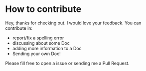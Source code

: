 # How to contribute

Hey, thanks for checking out. I would love your feedback. You can contribute in:

- report/fix a spelling error
- discussing about some Doc
- adding more information to a Doc
- Sending your own Doc!

Please fill free to open a issue or sending me a Pull Request.